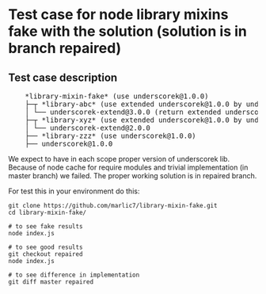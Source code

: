 #  Test case for node library mixins fake with the solution (solution is in branch repaired)

## Test case description

<pre>
    *library-mixin-fake* (use underscorek@1.0.0)
    ├─┬ *library-abc* (use extended underscorek@1.0.0 by underscorek-extend@3.0.0)
    │ └── underscorek-extend@3.0.0 (return extended underscorek@1.0.0)
    ├─┬ *library-xyz* (use extended underscorek@1.0.0 by underscorek-extend@2.0.0)
    │ └── underscorek-extend@2.0.0
    ├── *library-zzz* (use underscorek@1.0.0)
    ├── underscorek@1.0.0
</pre>

We expect to have in each scope proper version of underscorek lib.
Because of node cache for require modules and trivial implementation (in master branch) we failed.
The proper working solution is in repaired branch.

For test this in your environment do this:
```
git clone https://github.com/marlic7/library-mixin-fake.git
cd library-mixin-fake/

# to see fake results
node index.js

# to see good results
git checkout repaired
node index.js

# to see difference in implementation
git diff master repaired
```

